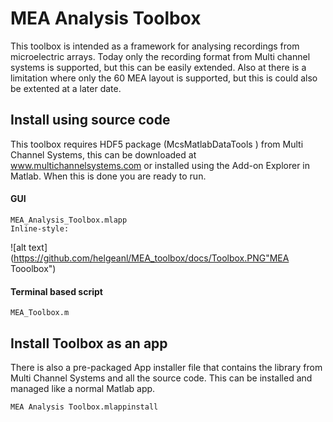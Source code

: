 # MEA Analysis Toolbox
This toolbox is intended as a framework for analysing recordings from microelectric arrays. Today only the recording format from Multi channel systems is supported, but this can be easily extended. Also at there is a limitation where only the 60 MEA layout is supported, but this is could also be extented at a later date.   

## Install using source code
This toolbox requires HDF5 package (McsMatlabDataTools ) from Multi Channel Systems, this can be downloaded at www.multichannelsystems.com or installed using the Add-on Explorer in Matlab. When this is done you are ready to run.
#### GUI
    MEA_Analysis_Toolbox.mlapp
	Inline-style: 
![alt text](https://github.com/helgeanl/MEA_toolbox/docs/Toolbox.PNG"MEA Tooolbox")

#### Terminal based script
    MEA_Toolbox.m


## Install Toolbox as an app
There is also a pre-packaged App installer file that contains the library from Multi Channel Systems and all the source code. This can be installed and managed like a normal Matlab app. 

    MEA Analysis Toolbox.mlappinstall
